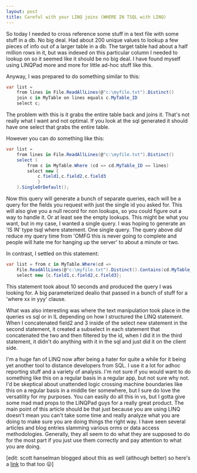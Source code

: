 ```yaml
---
layout: post
title: Careful with your LINQ joins (WHERE IN TSQL with LINQ)
---
```


So today I needed to cross reference some stuff in a text file with some stuff in a db. No big deal. Had about 200 unique values to lookup a few pieces of info out of a larger table in a db. The target table had about a half million rows in it, but was indexed on this particular column I needed to lookup on so it seemed like it should be no big deal. I have found myself using LINQPad more and more for little ad-hoc stuff like this.

Anyway, I was prepared to do something similar to this:

```csharp
var list =
    from lines in File.ReadAllLines(@"c:\myfile.txt").Distinct()
    join c in MyTable on lines equals c.MyTable_ID
    select c;
```

The problem with this is it grabs the entire table back and joins it. That's not really what I want and not optimal. If you look at the sql generated it should have one select that grabs the entire table.

However you can do something like this:

```csharp
var list =
    from lines in File.ReadAllLines(@"c:\myfile.txt").Distinct()
    select (
        from c in MyTable.Where (cd => cd.MyTable_ID == lines)
        select new {
            c.field1,c.field2,c.field3
            }
    ).SingleOrDefault();
```

Now this query will generate a bunch of separate queries, each will be a query for the fields you request with just the single id you asked for. This will also give you a null record for non lookups, so you could figure out a way to handle it. Or at least see the empty lookups. This might be what you want, but in my case, I wanted a single query. I was hoping to generate an 'IS IN' type tsql where statement. One single query. The query above *did* reduce my query time from 'OMFG this is never going to complete and people will hate me for hanging up the server' to about a minute or two.

In contrast, I settled on this statement:

```csharp
var list = from c in MyTable.Where(cd =>
    File.ReadAllLines(@"c:\myfile.txt").Distinct().Contains(cd.MyTable_ID))
    select new {c.field1,c.field2,c.field3};
```

This statement took about 10 seconds and produced the query I was looking for. A big parameterized dealio that passed in a bunch of stuff for a 'where xx in yyy' clause.

What was also interesting was where the text manipulation took place in the queries vs sql or in IL depending on how I structured the LINQ statement. When I concatenated field2 and 3 inside of the select new statement in the second statement, it created a subselect in each statement that concatenated the two and then filtered by the id, when I did it in the third statement, it didn't do anything with it in the sql and just did it on the client side.

I'm a huge fan of LINQ now after being a hater for quite a while for it being yet another tool to distance developers from SQL. I use it a lot for adhoc reporting stuff and a variety of analysis. I'm not sure if you would want to do something like this on a regular basis in a regular app, but not sure why not. I'd be skeptical about unattended logic crossing machine boundaries like this on a regular basis in a middle tier somewhere, but I sure do love the versatility for my purposes. You can easily do all this in vs, but I gotta give some mad mad props to the LINQPad guys for a really great product. The main point of this article should be that just because you are using LINQ doesn't mean you can't take some time and really analyze what you are doing to make sure you are doing things the right way. I have seen several articles and blog entries slamming various orms or data access methodologies. Generally, they all seem to do what they are supposed to do for the most part if you just use them correctly and pay attention to what you are doing.

[edit: scott hanselman blogged about this as well (although better) so here's a [link](http://www.hanselman.com/blog/TheWeeklySourceCode52YouKeepUsingThatLINQIDunnaThinkItMeansWhatYouThinkItMeans.aspx?utm_source=feedburner&utm_medium=feed&utm_campaign=Feed%3A+ScottHanselman+%28Scott+Hanselman+-+ComputerZen.com%29) to that too 😛]